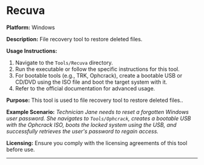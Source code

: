 # Recuva

**Platform:** Windows

**Description:**
File recovery tool to restore deleted files.

**Usage Instructions:**
1. Navigate to the `Tools/Recuva` directory.
2. Run the executable or follow the specific instructions for this tool.
3. For bootable tools (e.g., TRK, Ophcrack), create a bootable USB or CD/DVD using the ISO file and boot the target system with it.
4. Refer to the official documentation for advanced usage.

**Purpose:**
This tool is used to file recovery tool to restore deleted files..

**Example Scenario:**
*Technician Jane needs to reset a forgotten Windows user password. She navigates to `Tools/Ophcrack`, creates a bootable USB with the Ophcrack ISO, boots the locked system using the USB, and successfully retrieves the user's password to regain access.*

**Licensing:**
Ensure you comply with the licensing agreements of this tool before use.

---